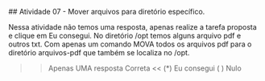 ## Atividade 07 - Mover arquivos para diretório específico.

Nessa atividade não temos uma resposta, apenas realize a tarefa proposta e clique em Eu consegui.
No diretório /opt temos alguns arquivo pdf e outros txt. Com apenas um comando MOVA todos os arquivos pdf para o diretório arquivos-pdf que também se localiza no /opt.
  

>>Apenas UMA resposta Correta <<
(*) Eu consegui
( ) Nulo
